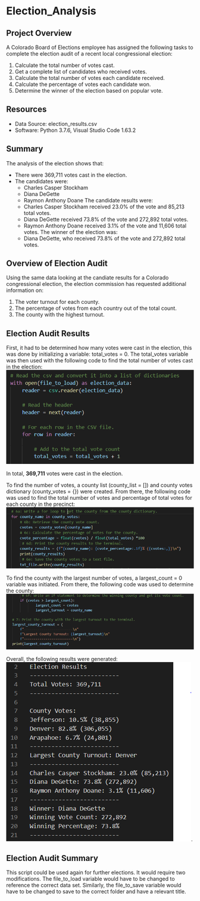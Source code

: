 # Election_Analysis

## Project Overview
A Colorado Board of Elections employee has assigned the following tasks to complete the election audit of a recent local congressional election:

1. Calculate the total number of votes cast.
2. Get a complete list of candidates who received votes.
3. Calculate the total number of votes each candidate received.
4. Calculate the percentage of votes each candidate won.
5. Determine the winner of the election based on popular vote.

## Resources
- Data Source: election_results.csv
- Software: Python 3.7.6, Visual Studio Code 1.63.2

## Summary
The analysis of the election shows that:
- There were 369,711 votes cast in the election.
- The candidates were:
  - Charles Casper Stockham
  - Diana DeGette
  - Raymon Anthony Doane
The candidate results were:
  - Charles Casper Stockham received 23.0% of the vote and 85,213 total votes.
  - Diana DeGette received 73.8% of the vote and 272,892 total votes.
  - Raymon Anthony Doane received 3.1% of the vote and 11,606 total votes.
The winner of the election was:
  - Diana DeGette, who received 73.8% of the vote and 272,892 total votes. 

## Overview of Election Audit
Using the same data looking at the candiate results for a Colorado congressional election, the election commission has requested additional information on:

1. The voter turnout for each county.
2. The percentage of votes from each country out of the total count.
3. The county with the highest turnout.

## Election Audit Results
First, it had to be determined how many votes were cast in the election, this was done by initializing a variable: total_votes = 0. The total_votes variable was then used with the following code to find the total number of votes cast in the election:
![Total Votes](https://github.com/baileyvo/Election_Analysis/blob/main/Resources/Total%20Votes.PNG)

In total, **369,711** votes were cast in the election.

To find the number of votes, a county list (county_list = []) and county votes dictionary (county_votes = {}) were created. From there, the following code was used to find the total number of votes and percentage of total votes for each county in the precinct:
![County Votes](https://github.com/baileyvo/Election_Analysis/blob/main/Resources/County%20Votes.PNG)

To find the county with the largest number of votes, a largest_count = 0 variable was initiated. From there, the following code was used to determine the county:
![Largest Count](https://github.com/baileyvo/Election_Analysis/blob/main/Resources/Largest%20Count.PNG)

Overall, the following results were generated:
![Election Results](https://github.com/baileyvo/Election_Analysis/blob/main/Resources/Election%20Results.PNG).

## Election Audit Summary
This script could be used again for further elections. It would require two modifications. The file_to_load variable would have to be changed to reference the correct data set. Similarly, the file_to_save variable would have to be changed to save to the correct folder and have a relevant title.
